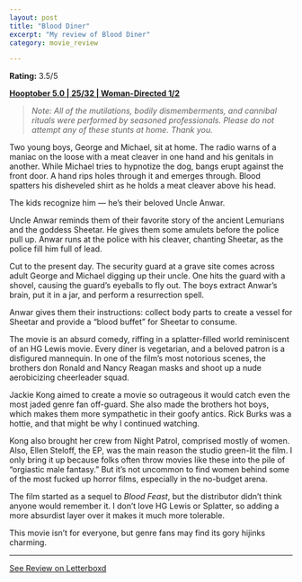 ```yaml
---
layout: post
title: "Blood Diner"
excerpt: "My review of Blood Diner"
category: movie_review

---
```


**Rating:** 3.5/5

<b><a href="https://boxd.it/pRFMi/detail">Hooptober 5.0 | 25/32 | Woman-Directed 1/2</a></b>

<blockquote><i>Note: All of the mutilations, bodily dismemberments, and cannibal rituals were performed by seasoned professionals. Please do not attempt any of these stunts at home. Thank you.</i></blockquote>

Two young boys, George and Michael, sit at home. The radio warns of a maniac on the loose with a meat cleaver in one hand and his genitals in another. While Michael tries to hypnotize the dog, bangs erupt against the front door. A hand rips holes through it and emerges through. Blood spatters his disheveled shirt as he holds a meat cleaver above his head.

The kids recognize him — he’s their beloved Uncle Anwar.

Uncle Anwar reminds them of their favorite story of the ancient Lemurians and the goddess Sheetar. He gives them some amulets before the police pull up. Anwar runs at the police with his cleaver, chanting Sheetar, as the police fill him full of lead.

Cut to the present day. The security guard at a grave site comes across adult George and Michael digging up their uncle. One hits the guard with a shovel, causing the guard’s eyeballs to fly out. The boys extract Anwar’s brain, put it in a jar, and perform a resurrection spell.

Anwar gives them their instructions: collect body parts to create a vessel for Sheetar and provide a “blood buffet” for Sheetar to consume.

The movie is an absurd comedy, riffing in a splatter-filled world reminiscent of an HG Lewis movie. Every diner is vegetarian, and a beloved patron is a disfigured mannequin. In one of the film’s most notorious scenes, the brothers don Ronald and Nancy Reagan masks and shoot up a nude aerobicizing cheerleader squad.

Jackie Kong aimed to create a movie so outrageous it would catch even the most jaded genre fan off-guard. She also made the brothers hot boys, which makes them more sympathetic in their goofy antics. Rick Burks was a hottie, and that might be why I continued watching.

Kong also brought her crew from Night Patrol, comprised mostly of women. Also, Ellen Steloff, the EP, was the main reason the studio green-lit the film. I only bring it up because folks often throw movies like these into the pile of “orgiastic male fantasy.” But it’s not uncommon to find women behind some of the most fucked up horror films, especially in the no-budget arena.

The film started as a sequel to <i>Blood Feast</i>, but the distributor didn’t think anyone would remember it. I don’t love HG Lewis or Splatter, so adding a more absurdist layer over it makes it much more tolerable.

This movie isn’t for everyone, but genre fans may find its gory hijinks charming.

<hr>

[See Review on Letterboxd](https://boxd.it/6lqurF)
